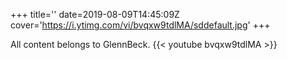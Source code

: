+++
title=''
date=2019-08-09T14:45:09Z
cover='https://i.ytimg.com/vi/bvqxw9tdlMA/sddefault.jpg'
+++

All content belongs to GlennBeck.
{{< youtube bvqxw9tdlMA >}}
